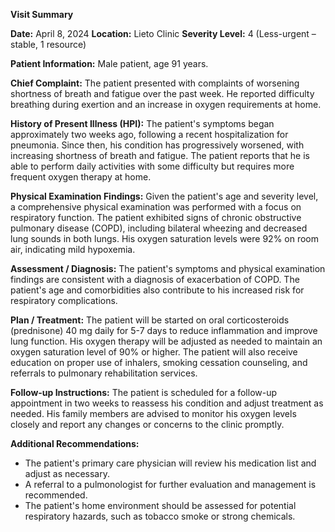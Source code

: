 **Visit Summary**

**Date:** April 8, 2024
**Location:** Lieto Clinic
**Severity Level:** 4 (Less-urgent – stable, 1 resource)

**Patient Information:**
Male patient, age 91 years.

**Chief Complaint:**
The patient presented with complaints of worsening shortness of breath and fatigue over the past week. He reported difficulty breathing during exertion and an increase in oxygen requirements at home.

**History of Present Illness (HPI):**
The patient's symptoms began approximately two weeks ago, following a recent hospitalization for pneumonia. Since then, his condition has progressively worsened, with increasing shortness of breath and fatigue. The patient reports that he is able to perform daily activities with some difficulty but requires more frequent oxygen therapy at home.

**Physical Examination Findings:**
Given the patient's age and severity level, a comprehensive physical examination was performed with a focus on respiratory function. The patient exhibited signs of chronic obstructive pulmonary disease (COPD), including bilateral wheezing and decreased lung sounds in both lungs. His oxygen saturation levels were 92% on room air, indicating mild hypoxemia.

**Assessment / Diagnosis:**
The patient's symptoms and physical examination findings are consistent with a diagnosis of exacerbation of COPD. The patient's age and comorbidities also contribute to his increased risk for respiratory complications.

**Plan / Treatment:**
The patient will be started on oral corticosteroids (prednisone) 40 mg daily for 5-7 days to reduce inflammation and improve lung function. His oxygen therapy will be adjusted as needed to maintain an oxygen saturation level of 90% or higher. The patient will also receive education on proper use of inhalers, smoking cessation counseling, and referrals to pulmonary rehabilitation services.

**Follow-up Instructions:**
The patient is scheduled for a follow-up appointment in two weeks to reassess his condition and adjust treatment as needed. His family members are advised to monitor his oxygen levels closely and report any changes or concerns to the clinic promptly.

**Additional Recommendations:**

* The patient's primary care physician will review his medication list and adjust as necessary.
* A referral to a pulmonologist for further evaluation and management is recommended.
* The patient's home environment should be assessed for potential respiratory hazards, such as tobacco smoke or strong chemicals.